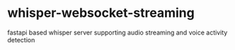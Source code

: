 # whisper-websocket-streaming
fastapi based whisper server supporting audio streaming and voice activity detection
